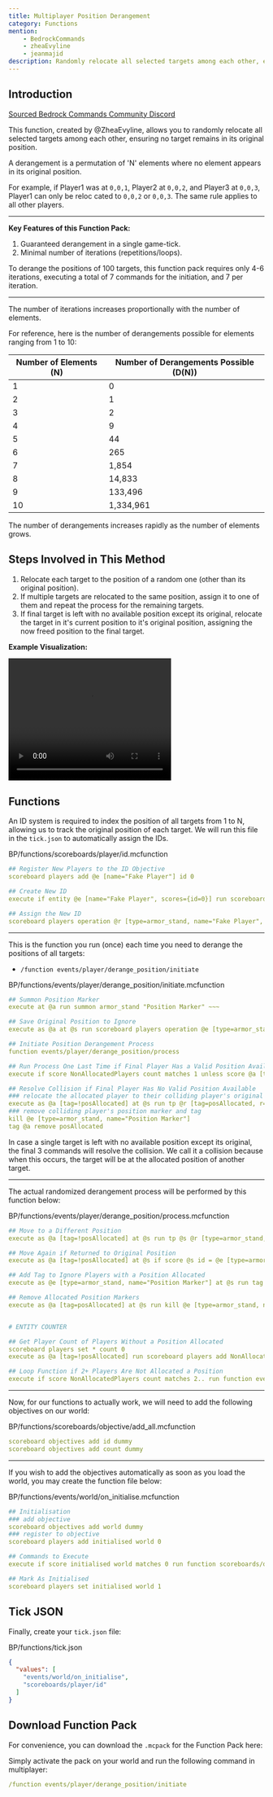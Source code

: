 ```yaml
---
title: Multiplayer Position Derangement
category: Functions
mention:
    - BedrockCommands
    - zheaEvyline
    - jeanmajid
description: Randomly relocate all selected targets among each other, ensuring none remain in their original position.
---
```


## Introduction

[Sourced Bedrock Commands Community Discord](https://discord.gg/SYstTYx5G5)

This function, created by @ZheaEvyline, allows you to randomly relocate all selected targets among each other, ensuring no target remains in its original position.

A derangement is a permutation of 'N' elements where no element appears in its original position.

For example, if Player1 was at `0,0,1`, Player2 at `0,0,2`, and Player3 at `0,0,3`, Player1 can only be reloc
cated to `0,0,2` or `0,0,3`. The same rule applies to all other players.

---

**Key Features of this Function Pack:**

1. Guaranteed derangement in a single game-tick.
2. Minimal number of iterations (repetitions/loops).

To derange the positions of 100 targets, this function pack requires only 4-6 iterations, executing a total of 7 commands for the initiation, and 7 per iteration.

---

The number of iterations increases proportionally with the number of elements.

For reference, here is the number of derangements possible for elements ranging from 1 to 10:

| Number of Elements (N) | Number of Derangements Possible (D(N)) |
|------------------------|------------------------------|
| 1                      | 0                            |
| 2                      | 1                            |
| 3                      | 2                            |
| 4                      | 9                            |
| 5                      | 44                           |
| 6                      | 265                          |
| 7                      | 1,854                        |
| 8                      | 14,833                       |
| 9                      | 133,496                      |
| 10                     | 1,334,961                    |

The number of derangements increases rapidly as the number of elements grows.

## Steps Involved in This Method

1. Relocate each target to the position of a random one (other than its original position).
2. If multiple targets are relocated to the same position, assign it to one of them and repeat the process for the remaining targets.
3. If final target is left with no available position except its original, relocate the target in it's current position to it's original position, assigning the now freed position to the final target.

**Example Visualization:**

<video width="320" height="240" controls>
  <source src="/assets/images/commands/derangement-function/MPDVisualRep.mp4" type="video/mp4">
</video>

## Functions

An ID system is required to index the position of all targets from 1 to N, allowing us to track the original position of each target. We will run this file in the `tick.json` to automatically assign the IDs.

<CodeHeader>BP/functions/scoreboards/player/id.mcfunction</CodeHeader>

```yaml
## Register New Players to the ID Objective
scoreboard players add @e [name="Fake Player"] id 0

## Create New ID
execute if entity @e [name="Fake Player", scores={id=0}] run scoreboard players add Total id 1

## Assign the New ID
scoreboard players operation @r [type=armor_stand, name="Fake Player", scores={id=0}] id = Total id
```
---

This is the function you run (once) each time you need to derange the positions of all targets:

- `/function events/player/derange_position/initiate`

<CodeHeader>BP/functions/events/player/derange_position/initiate.mcfunction</CodeHeader>

```yaml
## Summon Position Marker
execute at @a run summon armor_stand "Position Marker" ~~~

## Save Original Position to Ignore
execute as @a at @s run scoreboard players operation @e [type=armor_stand, name="Position Marker", r=0.01, c=1] id = @s id

## Initiate Position Derangement Process
function events/player/derange_position/process

## Run Process One Last Time if Final Player Has a Valid Position Available
execute if score NonAllocatedPlayers count matches 1 unless score @a [tag=!posAllocated, c=1] id = @e [type=armor_stand, name="Position Marker", c=1] id run function events/player/derange_position/process

## Resolve Collision if Final Player Has No Valid Position Available
### relocate the allocated player to their colliding player's original position to free their position for the colliding player
execute as @a [tag=!posAllocated] at @s run tp @r [tag=posAllocated, r=0.01] @e [type=armor_stand, name="Position Marker", c=1]
### remove colliding player's position marker and tag
kill @e [type=armor_stand, name="Position Marker"]
tag @a remove posAllocated
```

In case a single target is left with no available position except its original, the final 3 commands will resolve the collision. We call it a collision because when this occurs, the target will be at the allocated position of another target.

---
The actual randomized derangement process will be performed by this function below:

<CodeHeader>BP/functions/events/player/derange_position/process.mcfunction</CodeHeader>

```yaml
## Move to a Different Position
execute as @a [tag=!posAllocated] at @s run tp @s @r [type=armor_stand, name="Position Marker", rm=0.01]

## Move Again if Returned to Original Position
execute as @a [tag=!posAllocated] at @s if score @s id = @e [type=armor_stand, name="Position Marker", r=0.01, c=1] id run tp @s @r [type=armor_stand, name="Position Marker", rm=0.01]

## Add Tag to Ignore Players with a Position Allocated
execute as @e [type=armor_stand, name="Position Marker"] at @s run tag @a [tag=!posAllocated, r=0.01, c=1] add posAllocated

## Remove Allocated Position Markers
execute as @a [tag=posAllocated] at @s run kill @e [type=armor_stand, name="Position Marker", r=0.01, c=1]


# ENTITY COUNTER

## Get Player Count of Players Without a Position Allocated
scoreboard players set * count 0
execute as @a [tag=!posAllocated] run scoreboard players add NonAllocatedPlayers count 1

## Loop Function if 2+ Players Are Not Allocated a Position
execute if score NonAllocatedPlayers count matches 2.. run function events/player/derange_position/process
```
---
Now, for our functions to actually work, we will need to add the following objectives on our world:

<CodeHeader>BP/functions/scoreboards/objective/add_all.mcfunction</CodeHeader>

```yaml
scoreboard objectives add id dummy
scoreboard objectives add count dummy
```
---
If you wish to add the objectives automatically as soon as you load the world, you may create the function file below:

<CodeHeader>BP/functions/events/world/on_initialise.mcfunction</CodeHeader>

```yaml
## Initialisation
### add objective
scoreboard objectives add world dummy
### register to objective
scoreboard players add initialised world 0

## Commands to Execute
execute if score initialised world matches 0 run function scoreboards/objective/add_all

## Mark As Initialised
scoreboard players set initialised world 1
```

## Tick JSON

Finally, create your `tick.json` file:

<CodeHeader>BP/functions/tick.json</CodeHeader>

```json
{
  "values": [
    "events/world/on_initialise",
    "scoreboards/player/id"
  ]
}
```

## Download Function Pack

For convenience, you can download the `.mcpack` for the Function Pack here:

<Card image="/assets/images/commands/BClogo.png" title="Download" link="https://github.com/BedrockCommands/developer-packs/releases/download/mpd/Multiplayer_Position_Derangement.FP.mcpack">

</Card>

Simply activate the pack on your world and run the following command in multiplayer:

```yaml
/function events/player/derange_position/initiate
```

